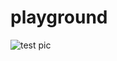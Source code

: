 # playground
![test pic](https://cloud.githubusercontent.com/assets/11977725/8545692/f4663230-24eb-11e5-9855-52e5dc17a9e4.jpg)
